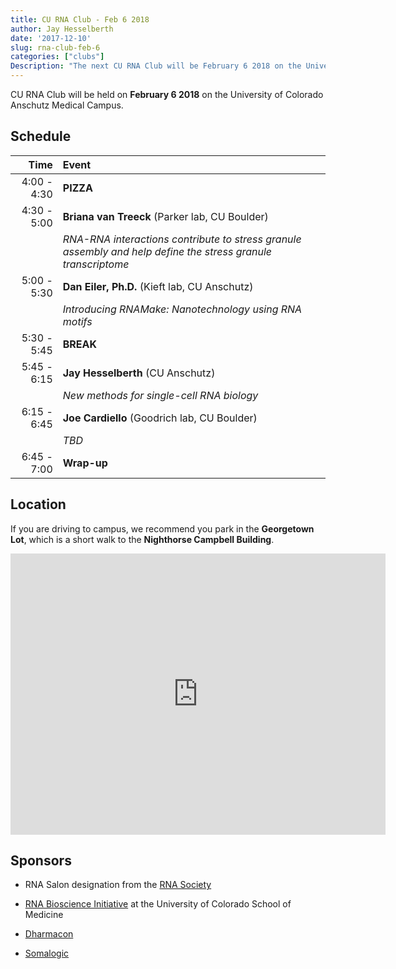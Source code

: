 ```yaml
---
title: CU RNA Club - Feb 6 2018
author: Jay Hesselberth
date: '2017-12-10'
slug: rna-club-feb-6
categories: ["clubs"]
Description: "The next CU RNA Club will be February 6 2018 on the University of Colorado Anschutz Medical Campus."
---
```


CU RNA Club will be held on **February 6 2018** on the University of Colorado Anschutz Medical Campus.

<!--more-->

## Schedule

|        Time | Event     |
|         --: | :--       |
| 4:00 - 4:30 | **PIZZA** |
| 4:30 - 5:00 | **Briana van Treeck** (Parker lab, CU Boulder) |
|             | *RNA-RNA interactions contribute to stress granule assembly and help define the stress granule transcriptome* |
| 5:00 - 5:30 | **Dan Eiler, Ph.D.** (Kieft lab, CU Anschutz) |
|             | *Introducing RNAMake: Nanotechnology using RNA motifs* |
| 5:30 - 5:45 | **BREAK** |
| 5:45 - 6:15 | **Jay Hesselberth** (CU Anschutz) |
|             | *New methods for single-cell RNA biology* |
| 6:15 - 6:45 | **Joe Cardiello** (Goodrich lab, CU Boulder) |
|             | *TBD* |
| 6:45 - 7:00 | **Wrap-up** |

## Location

If you are driving to campus, we recommend you park in the **Georgetown Lot**, which is a short walk to the **Nighthorse Campbell Building**.

<iframe src="https://www.google.com/maps/embed?pb=!1m28!1m12!1m3!1d3067.769964294257!2d-104.83773498462448!3d39.7448178294489!2m3!1f0!2f0!3f0!3m2!1i1024!2i768!4f13.1!4m13!3e2!4m5!1s0x876c634f86c1ff9d%3A0x415b9fcdb256439!2sGeorgetown+Lot+Visitor+%26+Patient+Parking!3m2!1d39.746058!2d-104.83433509999999!4m5!1s0x876c634edfed838f%3A0xbec49482f5f7f42f!2sNighthorse+campbell+native+health+building%2C+13055+E+17th+Ave%2C+Aurora%2C+CO+80045!3m2!1d39.743941899999996!2d-104.8367538!5e0!3m2!1sen!2sus!4v1512929127735" width="600" height="450" frameborder="0" style="border:0" allowfullscreen></iframe>

## Sponsors

+ RNA Salon designation from the [RNA Society](https://www.rnasociety.org/)

+ [RNA Bioscience Initiative](http://rnabio.co) at the University of Colorado School of Medicine

+ [Dharmacon](http://dharmacon.gelifesciences.com/)

+ [Somalogic](http://somalogic.com/)

